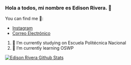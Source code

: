 ### Hola a todos, mi nombre es Edison Rivera. 👀



You can find me 🌱:
- [Instagram](https://www.instagram.com/edisonrivera02/)
- [Correo Electrónico](edison.rivera@epn.edu.ec)


1. 🔭 I’m currently studying on Escuela Politécnica Nacional
2. 🌱 I’m currently learning OSWP

[![Edison Rivera Github Stats](https://github-readme-stats.vercel.app/api?username=EdisonRivera)](https://github.com/anuraghazra/github-readme-stats)
